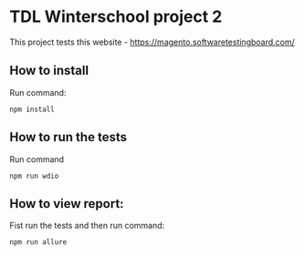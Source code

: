 # TDL Winterschool project 2

This project tests this website - https://magento.softwaretestingboard.com/

## How to install
Run command:
```
npm install
```

## How to run the tests
Run command
```
npm run wdio
```

## How to view report:
Fist run the tests and then run command:
```
npm run allure
```